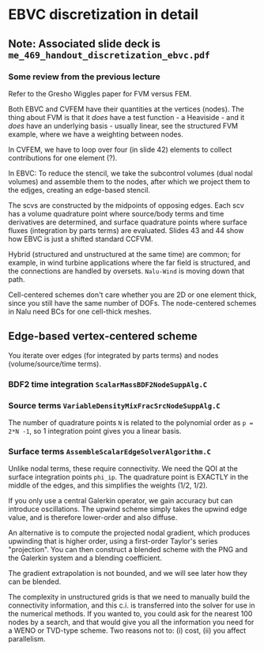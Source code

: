 # EBVC discretization in detail

## Note: Associated slide deck is `me_469_handout_discretization_ebvc.pdf`

### Some review from the previous lecture

Refer to the Gresho Wiggles paper for FVM versus FEM.

Both EBVC and CVFEM have their quantities at the vertices (nodes). The thing about FVM is that it *does* have a test function - a Heaviside - and it *does* have an underlying basis - usually linear, see the structured FVM example, where we have a weighting between nodes.

In CVFEM, we have to loop over four (in slide 42) elements to collect contributions for one element (?).

In EBVC:
To reduce the stencil, we take the subcontrol volumes (dual nodal volumes) and assemble them to the nodes, after which we project them to the edjges, creating an edge-based stencil. 

The scvs are constructed by the midpoints of opposing edges. Each scv has a volume quadrature point where source/body terms and time derivatives are determined, and surface quadrature points where surface fluxes (integration by parts terms) are evaluated. Slides 43 and 44 show how EBVC is just a shifted standard CCFVM.

Hybrid (structured and unstructured at the same time) are common; for example, in wind turbine applications where the far field is structured, and the connections are handled by oversets. `Nalu-Wind` is moving down that path. 

Cell-centered schemes don't care whether you are 2D or one element thick, since you still have the same number of DOFs. The node-centered schemes in Nalu need BCs for one cell-thick meshes.

## Edge-based vertex-centered scheme

You iterate over edges (for integrated by parts terms) and nodes (volume/source/time terms).

### BDF2 time integration `ScalarMassBDF2NodeSuppAlg.C`

### Source terms `VariableDensityMixFracSrcNodeSuppAlg.C`

The number of quadrature points `N` is related to the polynomial order as `p = 2*N -1`, so 1 integration point gives you a linear basis.

### Surface terms `AssembleScalarEdgeSolverAlgorithm.C`

Unlike nodal terms, these require connectivity. We need the QOI at the surface integration points `phi_ip`. The quadrature point is EXACTLY in the middle of the edges, and this simplifies the weights (1/2, 1/2). 

If you only use a central Galerkin operator, we gain accuracy but can introduce oscillations. The upwind scheme simply takes the upwind edge value, and is therefore lower-order and also diffuse. 

An alternative is to compute the projected nodal gradient, which produces upwinding that is higher order, using a first-order Taylor's series "projection". You can then construct a blended scheme with the PNG and the Galerkin system and a blending coefficient. 

The gradient extrapolation is not bounded, and we will see later how they can be blended.

The complexity in unstructured grids is that we need to manually build the connectivity information, and this c.i. is transferred into the solver for use in the numerical methods. If you wanted to, you could ask for the nearest 100 nodes by a search, and that would give you all the information you need for a WENO or TVD-type scheme. Two reasons not to: (i) cost, (ii) you affect parallelism.
